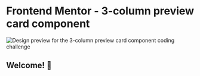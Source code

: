 # Frontend Mentor - 3-column preview card component

![Design preview for the 3-column preview card component coding challenge](https://i.postimg.cc/Pqjbwkvj/Screenshot-253.png)

## Welcome! 👋

